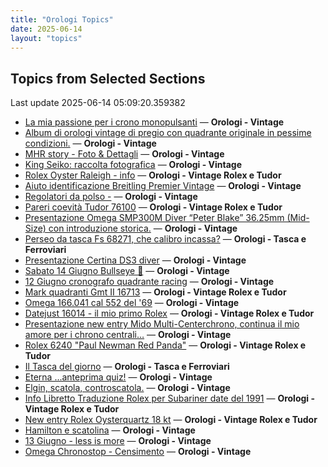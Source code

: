 ```yaml
---
title: "Orologi Topics"
date: 2025-06-14
layout: "topics"
---
```


## Topics from Selected Sections

Last update 2025-06-14 05:09:20.359382

- [La mia passione per i crono monopulsanti](https://orologi.forumfree.it/?t=74813566) — **Orologi - Vintage**
- [Album di orologi vintage di pregio con quadrante originale  in pessime condizioni.](https://orologi.forumfree.it/?t=79944873) — **Orologi - Vintage**
- [MHR story - Foto & Dettagli](https://orologi.forumfree.it/?t=8918058) — **Orologi - Vintage**
- [King Seiko: raccolta fotografica](https://orologi.forumfree.it/?t=78946994) — **Orologi - Vintage**
- [Rolex Oyster Raleigh - info](https://orologi.forumfree.it/?t=80723100) — **Orologi - Vintage Rolex e Tudor**
- [Aiuto identificazione Breitling Premier Vintage](https://orologi.forumfree.it/?t=80721136) — **Orologi - Vintage**
- [Regolatori da polso -](https://orologi.forumfree.it/?t=80723389) — **Orologi - Vintage**
- [Pareri coevità Tudor 76100](https://orologi.forumfree.it/?t=80721858) — **Orologi - Vintage Rolex e Tudor**
- [Presentazione Omega SMP300M Diver “Peter Blake” 36.25mm (Mid-Size) con introduzione storica.](https://orologi.forumfree.it/?t=80712458) — **Orologi - Vintage**
- [Perseo da tasca Fs 68271, che calibro incassa?](https://orologi.forumfree.it/?t=80703237) — **Orologi - Tasca e Ferroviari**
- [Presentazione Certina DS3 diver](https://orologi.forumfree.it/?t=80715969) — **Orologi - Vintage**
- [Sabato 14 Giugno Bullseye 🐂](https://orologi.forumfree.it/?t=80723557) — **Orologi - Vintage**
- [12 Giugno cronografo quadrante racing](https://orologi.forumfree.it/?t=80721679) — **Orologi - Vintage**
- [Mark quadranti Gmt II 16713](https://orologi.forumfree.it/?t=80722936) — **Orologi - Vintage Rolex e Tudor**
- [Omega 166.041 cal 552 del '69](https://orologi.forumfree.it/?t=80721862) — **Orologi - Vintage**
- [Datejust 16014 - il mio primo Rolex](https://orologi.forumfree.it/?t=80722290) — **Orologi - Vintage Rolex e Tudor**
- [Presentazione new entry Mido Multi-Centerchrono, continua il mio amore per i chrono centrali…](https://orologi.forumfree.it/?t=80721618) — **Orologi - Vintage**
- [Rolex 6240 "Paul Newman Red Panda"](https://orologi.forumfree.it/?t=80675837) — **Orologi - Vintage Rolex e Tudor**
- [Il Tasca del giorno](https://orologi.forumfree.it/?t=80702163) — **Orologi - Tasca e Ferroviari**
- [Eterna ...anteprima quiz!](https://orologi.forumfree.it/?t=80660771) — **Orologi - Vintage**
- [Elgin, scatola, controscatola.](https://orologi.forumfree.it/?t=80722722) — **Orologi - Vintage**
- [Info Libretto Traduzione Rolex per Subariner date del 1991](https://orologi.forumfree.it/?t=80722028) — **Orologi - Vintage Rolex e Tudor**
- [New entry Rolex Oysterquartz 18 kt](https://orologi.forumfree.it/?t=80713978) — **Orologi - Vintage Rolex e Tudor**
- [Hamilton e scatolina](https://orologi.forumfree.it/?t=80722082) — **Orologi - Vintage**
- [13 Giugno - less is more](https://orologi.forumfree.it/?t=80722662) — **Orologi - Vintage**
- [Omega Chronostop - Censimento](https://orologi.forumfree.it/?t=80707535) — **Orologi - Vintage**
